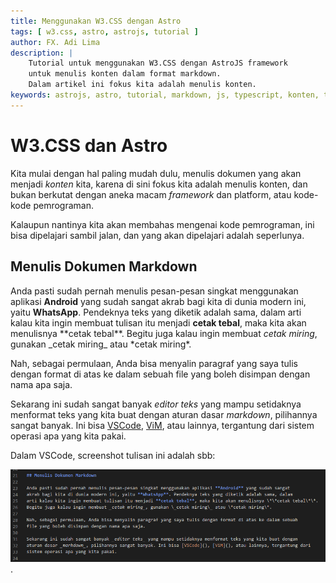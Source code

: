 ```yaml
---
title: Menggunakan W3.CSS dengan Astro
tags: [ w3.css, astro, astrojs, tutorial ]
author: FX. Adi Lima
description: |
    Tutorial untuk menggunakan W3.CSS dengan AstroJS framework 
    untuk menulis konten dalam format markdown.
    Dalam artikel ini fokus kita adalah menulis konten.
keywords: astrojs, astro, tutorial, markdown, js, typescript, konten, teks, website, w3css, w3.css 
---
```


# W3.CSS dan Astro

Kita mulai dengan hal paling mudah dulu, menulis dokumen yang akan menjadi _konten_ kita, karena
di sini fokus kita adalah menulis konten, dan bukan berkutat dengan aneka macam _framework_ dan
platform, atau kode-kode pemrograman.

Kalaupun nantinya kita akan membahas mengenai kode pemrograman, ini bisa dipelajari sambil jalan,
dan yang akan dipelajari adalah seperlunya.

## Menulis Dokumen Markdown

Anda pasti sudah pernah menulis pesan-pesan singkat menggunakan aplikasi **Android** yang sudah sangat
akrab bagi kita di dunia modern ini, yaitu **WhatsApp**. Pendeknya teks yang diketik adalah sama, dalam
arti kalau kita ingin membuat tulisan itu menjadi **cetak tebal**, maka kita akan menulisnya \*\*cetak tebal\*\*.
Begitu juga kalau ingin membuat _cetak miring_, gunakan \_cetak miring\_ atau \*cetak miring\*.

Nah, sebagai permulaan, Anda bisa menyalin paragraf yang saya tulis dengan format di atas ke dalam sebuah
file yang boleh disimpan dengan nama apa saja.

Sekarang ini sudah sangat banyak _editor teks_ yang mampu setidaknya menformat teks yang kita buat dengan
aturan dasar _markdown_, pilihannya sangat banyak. Ini bisa [VSCode](), [ViM](), atau lainnya, tergantung dari
sistem operasi apa yang kita pakai.

Dalam VSCode, screenshot tulisan ini adalah sbb:

![Tulisan markdown di tampilkan oleh VSCode](../../../public/images/tutorials/w3-css/vscode-md-1.png "Screenshot 1").



